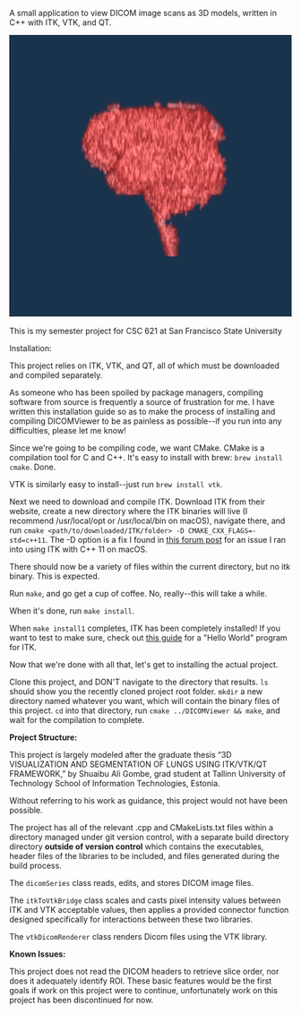 A small application to view DICOM image scans as 3D models, written in C++ with ITK, VTK, and QT. 

![Image Not Found](./finalImage.png "Rendering of a brain scan")

This is my semester project for CSC 621 at San Francisco State University


Installation: 

This project relies on ITK, VTK, and QT, all of which must be downloaded and compiled separately.

As someone who has been spoiled by package managers, compiling software from source is frequently a source of frustration for me. I have written this installation guide so as to make the process of installing and compiling DICOMViewer to be as painless as possible--if you run into any difficulties, please let me know! 

Since we're going to be compiling code, we want CMake. CMake is a compilation tool for C and C++. It's easy to install with brew: `brew install cmake`. Done. 

VTK is similarly easy to install--just run `brew install vtk`. 


Next we need to download and compile ITK. Download ITK from their website, create a new directory where the ITK binaries will live (I recommend /usr/local/opt or /usr/local/bin on macOS), navigate there, and run `cmake <path/to/downloaded/ITK/folder> -D CMAKE_CXX_FLAGS=-std=c++11`. The -D option is a fix I found in [this forum post](https://discourse.itk.org/t/visibility-settings/596) for an issue I ran into using ITK with C++ 11 on macOS. 

There should now be a variety of files within the current directory, but no itk binary. This is expected. 

Run `make`, and go get a cup of coffee. No, really--this will take a while. 

When it's done, run `make install`. 

When `make install1` completes, ITK has been completely installed! If you want to test to make sure, check out [this guide](https://itk.org/Wiki/ITK/HelloInsight) for a "Hello World" program for ITK. 


Now that we're done with all that, let's get to installing the actual project. 

Clone this project, and DON'T navigate to the directory that results. `ls` should show you the recently cloned project root folder. `mkdir` a new directory named whatever you want, which will contain the binary files of this project. `cd` into that directory, run `cmake ../DICOMViewer && make`, and wait for the compilation to complete. 


**Project Structure:**

This project is largely modeled after the graduate thesis “3D VISUALIZATION AND SEGMENTATION OF LUNGS USING ITK/VTK/QT FRAMEWORK,”
by Shuaibu Ali Gombe, grad student at Tallinn University of Technology School of Information Technologies, Estonia.

Without referring to his work as guidance, this project would not have been possible.

The project has all of the relevant .cpp and CMakeLists.txt files within a directory managed under git version control, 
with a separate build directory directory **outside of version control** which contains the executables, header files of the libraries to be included,
and files generated during the build process.

The `dicomSeries` class reads, edits, and stores DICOM image files.

The `itkToVtkBridge` class scales and casts pixel intensity values between ITK and VTK acceptable values, then applies
a provided connector function designed specifically for interactions between these two libraries.

The `vtkDicomRenderer` class renders Dicom files using the VTK library.


**Known Issues:**

This project does not read the DICOM headers to retrieve slice order, nor does it adequately identify ROI. These basic
features would be the first goals if work on this project were to continue, unfortunately work on this project has been
discontinued for now.



